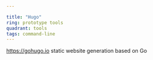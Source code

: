 ```yaml
---

title: "Hugo"
ring: prototype tools
quadrant: tools
tags: command-line
---
```

https://gohugo.io
static website generation based on Go
